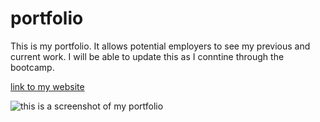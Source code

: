# portfolio

This is my portfolio. It allows potential employers to see my previous and current work. I will be able to update this as I conntine through the bootcamp.

[link to my website](https://ryannekillian.github.io/portfolio/)

![this is a screenshot of my portfolio](.assets/images/screenshot.png)
